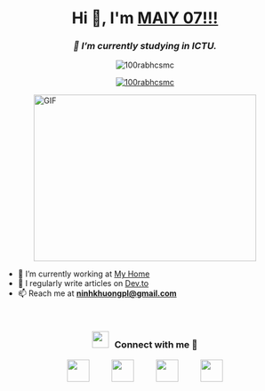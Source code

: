 <h1 align="center">Hi 👋, I'm <a href="https://100rabhcsmc.github.io/Me.io/" target="blank">MAIY 07!!!</a></h1>
<h3 align="center"><i>🌱 I’m currently studying in ICTU.</i></h3>

<p align="center">
  <img src="https://komarev.com/ghpvc/?username=100rabhcsmc&label=Profile%20views&color=0e75b6&style=flat" alt="100rabhcsmc" />
</p>

<p align="center">
  <a href="https://www.tiktok.com/@ninhkhuong.05" target="blank">
    <img src="https://img.shields.io/twitter/follow/100rabhcsmc?logo=twitter&style=for-the-badge" alt="100rabhcsmc" />
  </a>
</p>

<a target="_blank" style="display: flex; justify-content: center; align-items: center; margin: auto;">
  <img style="display: block;" height="300" width="400" alt="GIF" src="https://media.giphy.com/media/SWoSkN6DxTszqIKEqv/giphy.gif">
</a>


- 🔭 I’m currently working at <a href="https://phoenix.tech/griffyn/" target="blank">My Home</a>
- 📝 I regularly write articles on [Dev.to](https://dev.to/100rabhcsmc)
- 📫 Reach me at <strong>ninhkhuongpl@gmail.com</strong>
<br/>

<h3 align="center">
  <img src="https://media.giphy.com/media/iY8CRBdQXODJSCERIr/giphy.gif" width="30" height="30" style="margin-right: 10px;">Connect with me 🤝
</h3>

<p align="center">
  <div align="center" class="icons-social" style="display: flex; justify-content: center; align-items: center; width: 80%; margin: auto;">
    <a style="margin: 0 20px;" target="_blank" href="https://www.linkedin.com/">
      <img src="https://img.icons8.com/?size=100&id=98960&format=png&color=000000" width="40" height="40">
    </a>
    <a style="margin: 0 20px;" target="_blank" href="https://github.com/maiychrus25/">
      <img src="https://img.icons8.com/?size=100&id=62856&format=png&color=000000" width="40" height="40">
    </a>
    <a style="margin: 0 20px;" target="_blank" href="https://www.instagram.com/khuong.ninh.963/">
      <img src="https://img.icons8.com/?size=100&id=32323&format=png&color=000000" width="40" height="40">
    </a>
    <a style="margin: 0 20px;" target="_blank" href="https://www.tiktok.com/@ninhkhuong.05">
      <img src="https://img.icons8.com/?size=100&id=118640&format=png&color=000000" width="40" height="40">
    </a>
  </div>
</p>
